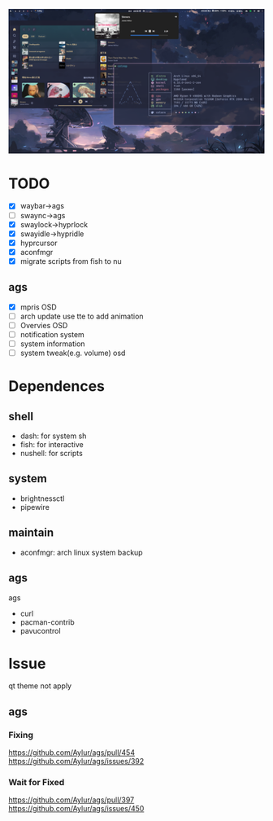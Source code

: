 ![screenshot](./.dotfiles/assets/screenshot.png)
# TODO
- [x] waybar->ags
- [ ] swaync->ags
- [x] swaylock->hyprlock
- [x] swayidle->hypridle
- [x] hyprcursor
- [x] aconfmgr
- [x] migrate scripts from fish to nu
## ags
- [X] mpris OSD
- [ ] arch update use tte to add animation
- [ ] Overvies OSD
- [ ] notification system
- [ ] system information
- [ ] system tweak(e.g. volume) osd

# Dependences
## shell
- dash: for system sh
- fish: for interactive
- nushell: for scripts
## system
- brightnessctl
- pipewire
## maintain
- aconfmgr: arch linux system backup
## ags
ags
- curl
- pacman-contrib
- pavucontrol

# Issue
qt theme not apply
## ags
### Fixing
https://github.com/Aylur/ags/pull/454
https://github.com/Aylur/ags/issues/392
### Wait for Fixed
https://github.com/Aylur/ags/pull/397
https://github.com/Aylur/ags/issues/450
